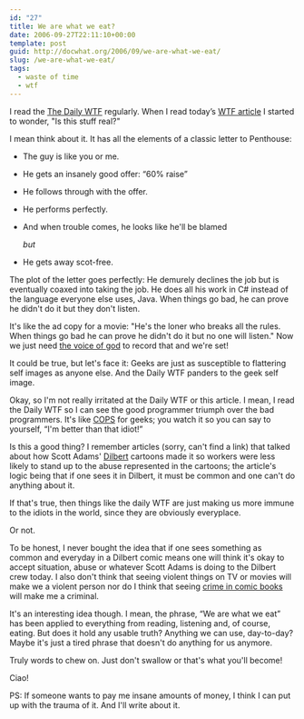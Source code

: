 ```yaml
---
id: "27"
title: We are what we eat?
date: 2006-09-27T22:11:10+00:00
template: post
guid: http://docwhat.org/2006/09/we-are-what-we-eat/
slug: /we-are-what-we-eat/
tags:
  - waste of time
  - wtf
---
```


I read the [The Daily WTF](http://thedailywtf.com/) regularly. When I read
today’s [WTF article](http://thedailywtf.com/forums/thread/93418.aspx) I started
to wonder, "Is this stuff real?"

I mean think about it. It has all the elements of a classic letter to Penthouse:

- The guy is like you or me.
- He gets an insanely good offer: “60% raise”
- He follows through with the offer.
- He performs perfectly.
- And when trouble comes, he looks like he'll be blamed

  _but_

- He gets away scot-free.

The plot of the letter goes perfectly: He demurely declines the job but is
eventually coaxed into taking the job. He does all his work in C\# instead of
the language everyone else uses, Java. When things go bad, he can prove he
didn't do it but they don't listen.

It's like the ad copy for a movie: "He's the loner who breaks all the rules.
When things go bad he can prove he didn't do it but no one will listen." Now we
just need [the voice of god](http://en.wikipedia.org/wiki/Don_LaFontaine) to
record that and we're set!

It could be true, but let's face it: Geeks are just as susceptible to flattering
self images as anyone else. And the Daily WTF panders to the geek self image.

Okay, so I'm not really irritated at the Daily WTF or this article. I mean, I
read the Daily WTF so I can see the good programmer triumph over the bad
programmers. It's like [COPS](http://en.wikipedia.org/wiki/COPS) for geeks; you
watch it so you can say to yourself, “I'm better than that idiot!”

Is this a good thing? I remember articles (sorry, can't find a link) that talked
about how Scott Adams' [Dilbert](http://en.wikipedia.org/wiki/Dilbert) cartoons
made it so workers were less likely to stand up to the abuse represented in the
cartoons; the article's logic being that if one sees it in Dilbert, it must be
common and one can't do anything about it.

If that's true, then things like the daily WTF are just making us more immune to
the idiots in the world, since they are obviously everyplace.

Or not.

To be honest, I never bought the idea that if one sees something as common and
everyday in a Dilbert comic means one will think it's okay to accept situation,
abuse or whatever Scott Adams is doing to the Dilbert crew today. I also don't
think that seeing violent things on TV or movies will make we a violent person
nor do I think that seeing
[crime in comic books](http://en.wikipedia.org/wiki/Comics_Code_Authority) will
make me a criminal.

It's an interesting idea though. I mean, the phrase, “We are what we eat” has
been applied to everything from reading, listening and, of course, eating. But
does it hold any usable truth? Anything we can use, day-to-day? Maybe it's just
a tired phrase that doesn't do anything for us anymore.

Truly words to chew on. Just don't swallow or that's what you'll become!

Ciao!

PS: If someone wants to pay me insane amounts of money, I think I can put up
with the trauma of it. And I'll write about it.
